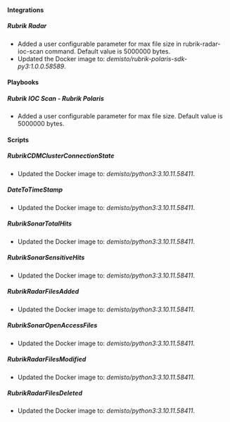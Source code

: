
#### Integrations

##### Rubrik Radar

- Added a user configurable parameter for max file size in rubrik-radar-ioc-scan command. Default value is 5000000 bytes.
- Updated the Docker image to: *demisto/rubrik-polaris-sdk-py3:1.0.0.58589*.

#### Playbooks

##### Rubrik IOC Scan - Rubrik Polaris

- Added a user configurable parameter for max file size. Default value is 5000000 bytes.

#### Scripts

##### RubrikCDMClusterConnectionState

- Updated the Docker image to: *demisto/python3:3.10.11.58411*.

##### DateToTimeStamp

- Updated the Docker image to: *demisto/python3:3.10.11.58411*.

##### RubrikSonarTotalHits

- Updated the Docker image to: *demisto/python3:3.10.11.58411*.

##### RubrikSonarSensitiveHits

- Updated the Docker image to: *demisto/python3:3.10.11.58411*.

##### RubrikRadarFilesAdded

- Updated the Docker image to: *demisto/python3:3.10.11.58411*.

##### RubrikSonarOpenAccessFiles

- Updated the Docker image to: *demisto/python3:3.10.11.58411*.

##### RubrikRadarFilesModified

- Updated the Docker image to: *demisto/python3:3.10.11.58411*.

##### RubrikRadarFilesDeleted

- Updated the Docker image to: *demisto/python3:3.10.11.58411*.
